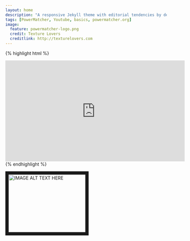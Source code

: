```yaml
---
layout: home
description: "A responsive Jekyll theme with editorial tendencies by designer Michael Rose."
tags: [PowerMatcher, Youtube, basics, powermatcher.org]
image:
  feature: powermatcher-logo.png
  credit: Texture Lovers
  creditlink: http://texturelovers.com
---
```


{% highlight html %}
<iframe width="560" height="315" src="http://www.youtube.com/embed/Zz4OpVwYWYE" frameborder="0"> </iframe>
{% endhighlight %}

<a href="http://www.youtube.com/watch?feature=player_embedded&v=YOUTUBE_VIDEO_ID_HERE
" target="_blank"><img src="http://img.youtube.com/vi/YOUTUBE_VIDEO_ID_HERE/0.jpg" 
alt="IMAGE ALT TEXT HERE" width="240" height="180" border="10" /></a>